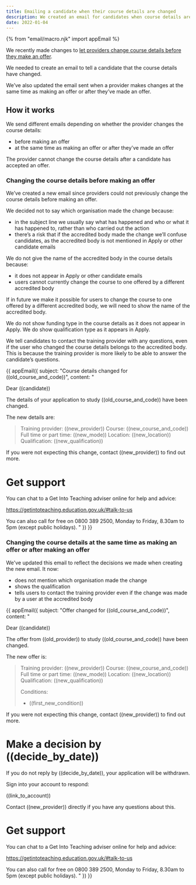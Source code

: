 ```yaml
---
title: Emailing a candidate when their course details are changed
description: We created an email for candidates when course details are changed before an offer is made. We also updated the email sent when course details are changed at the same time as or after an offer is made.
date: 2022-01-04
---
```


{% from "email/macro.njk" import appEmail %}

We recently made changes to [let providers change course details before they make an offer](/manage-teacher-training-applications/letting-providers-change-course-before-making-an-offer/).

We needed to create an email to tell a candidate that the course details have changed.

We’ve also updated the email sent when a provider makes changes at the same time as making an offer or after they’ve made an offer.

## How it works

We send different emails depending on whether the provider changes the course details:

- before making an offer
- at the same time as making an offer or after they’ve made an offer

The provider cannot change the course details after a candidate has accepted an offer.

### Changing the course details before making an offer

We’ve created a new email since providers could not previously change the course details before making an offer.

We decided not to say which organisation made the change because:

- in the subject line we usually say what has happened and who or what it has happened to, rather than who carried out the action
- there’s a risk that if the accredited body made the change we’ll confuse candidates, as the accredited body is not mentioned in Apply or other candidate emails

We do not give the name of the accredited body in the course details because:

- it does not appear in Apply or other candidate emails
- users cannot currently change the course to one offered by a different accredited body

If in future we make it possible for users to change the course to one offered by a different accredited body, we will need to show the name of the accredited body.

We do not show funding type in the course details as it does not appear in Apply. We do show qualification type as it appears in Apply.

We tell candidates to contact the training provider with any questions, even if the user who changed the course details belongs to the accredited body. This is because the training provider is more likely to be able to answer the candidate’s questions.

<!-- markdownlint-disable MD001 MD025 -->

{{ appEmail({
  subject: "Course details changed for ((old_course_and_code))",
  content: "

Dear ((candidate))

The details of your application to study ((old_course_and_code)) have been changed.

The new details are:

> Training provider: ((new_provider))
> Course: ((new_course_and_code))
> Full time or part time: ((new_mode))
> Location: ((new_location))
> Qualification: ((new_qualification))

If you were not expecting this change, contact ((new_provider)) to find out more.

# Get support

You can chat to a Get Into Teaching adviser online for help and advice:

https://getintoteaching.education.gov.uk/#talk-to-us

You can also call for free on 0800 389 2500, Monday to Friday, 8.30am to 5pm (except public holidays).
  "
}) }}

### Changing the course details at the same time as making an offer or after making an offer

We've updated this email to reflect the decisions we made when creating the new email. It now:

- does not mention which organisation made the change
- shows the qualification
- tells users to contact the training provider even if the change was made by a user at the accredited body

{{ appEmail({
  subject: "Offer changed for ((old_course_and_code))",
  content: "

Dear ((candidate))

The offer from ((old_provider)) to study ((old_course_and_code)) have been changed.

The new offer is:

> Training provider: ((new_provider))
> Course: ((new_course_and_code))
> Full time or part time: ((new_mode))
> Location: ((new_location))
> Qualification: ((new_qualification))
>
> Conditions:
>
> - ((first_new_condition))

If you were not expecting this change, contact ((new_provider)) to find out more.

# Make a decision by ((decide_by_date))

If you do not reply by ((decide_by_date)), your application will be withdrawn.

Sign into your account to respond:

((link_to_account))

Contact ((new_provider)) directly if you have any questions about this.

# Get support

You can chat to a Get Into Teaching adviser online for help and advice:

https://getintoteaching.education.gov.uk/#talk-to-us

You can also call for free on 0800 389 2500, Monday to Friday, 8.30am to 5pm (except public holidays).
  "
}) }}

<!-- markdownlint-enable MD001 MD025 -->
